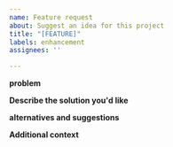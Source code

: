 ```yaml
---
name: Feature request
about: Suggest an idea for this project
title: "[FEATURE]"
labels: enhancement
assignees: ''

---
```


**problem**


**Describe the solution you'd like**


**alternatives and suggestions**


**Additional context**
